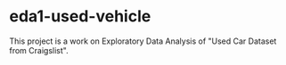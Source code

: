 # eda1-used-vehicle
This project is a work on Exploratory Data Analysis of "Used Car Dataset from Craigslist".
